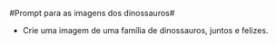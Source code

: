 #Prompt para as imagens dos dinossauros#

- Crie uma imagem de uma família de dinossauros, juntos e felizes.
